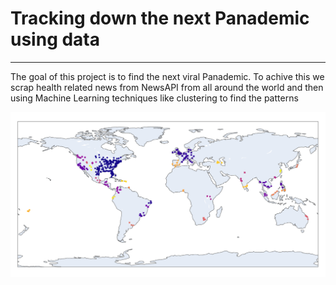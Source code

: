 # Tracking down the next Panademic using data
----
The goal of this project is to find the next viral Panademic. To achive this we scrap health related news from NewsAPI from all around the world and then using Machine Learning techniques like clustering to find the patterns

![plot](./pngs/world1.png)